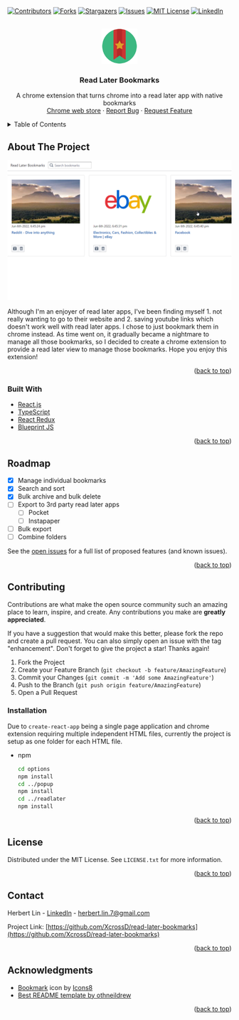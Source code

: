 <div id="top"></div>
<!--
*** Thanks for checking out the Best-README-Template. If you have a suggestion
*** that would make this better, please fork the repo and create a pull request
*** or simply open an issue with the tag "enhancement".
*** Don't forget to give the project a star!
*** Thanks again! Now go create something AMAZING! :D
-->



<!-- PROJECT SHIELDS -->
<!--
*** I'm using markdown "reference style" links for readability.
*** Reference links are enclosed in brackets [ ] instead of parentheses ( ).
*** See the bottom of this document for the declaration of the reference variables
*** for contributors-url, forks-url, etc. This is an optional, concise syntax you may use.
*** https://www.markdownguide.org/basic-syntax/#reference-style-links
-->
[![Contributors][contributors-shield]][contributors-url]
[![Forks][forks-shield]][forks-url]
[![Stargazers][stars-shield]][stars-url]
[![Issues][issues-shield]][issues-url]
[![MIT License][license-shield]][license-url]
[![LinkedIn][linkedin-shield]][linkedin-url]


<!-- PROJECT LOGO -->
<br />
<div align="center">
  <a href="https://github.com/othneildrew/Best-README-Template">
    <img src="images/logo.png" alt="Logo" width="80" height="80">
  </a>

  <h3 align="center">Read Later Bookmarks</h3>

  <p align="center">
    A chrome extension that turns chrome into a read later app with native bookmarks
    <!-- <br />
    <a href="https://github.com/othneildrew/Best-README-Template"><strong>Explore the docs »</strong></a>
    <br /> -->
    <br />
    <a href="https://chrome.google.com/webstore/detail/read-later-bookmarks/idbfabodbjebjbhimhgfonhhbjlilffb">Chrome web store</a>
    ·
    <a href="https://github.com/othneildrew/Best-README-Template/issues">Report Bug</a>
    ·
    <a href="https://github.com/othneildrew/Best-README-Template/issues">Request Feature</a>
  </p>
</div>



<!-- TABLE OF CONTENTS -->
<details>
  <summary>Table of Contents</summary>
  <ol>
    <li>
      <a href="#about-the-project">About The Project</a>
      <ul>
        <li><a href="#built-with">Built With</a></li>
      </ul>
    </li>
    <!-- <li>
      <a href="#getting-started">Getting Started</a>
      <ul>
        <li><a href="#prerequisites">Prerequisites</a></li>
        <li><a href="#installation">Installation</a></li>
      </ul>
    </li> -->
    <!-- <li><a href="#usage">Usage</a></li> -->
    <li><a href="#roadmap">Roadmap</a></li>
    <li><a href="#contributing">Contributing</a></li>
    <li><a href="#license">License</a></li>
    <li><a href="#contact">Contact</a></li>
    <li><a href="#acknowledgments">Acknowledgments</a></li>
  </ol>
</details>



<!-- ABOUT THE PROJECT -->
## About The Project

![Read Later Bookmarks Screen Shot][product-screenshot]

Although I'm an enjoyer of read later apps, I've been finding myself 1. not really wanting to go to their website and 2. saving youtube links which doesn't work well with read later apps. I chose to just bookmark them in chrome instead. As time went on, it gradually became a nightmare to manage all those bookmarks, so I decided to create a chrome extension to provide a read later view to manage those bookmarks.
Hope you enjoy this extension!

<p align="right">(<a href="#top">back to top</a>)</p>



### Built With

* [React.js](https://reactjs.org/)
* [TypeScript](https://www.typescriptlang.org/)
* [React Redux](https://react-redux.js.org/)
* [Blueprint JS](https://blueprintjs.com/)

<p align="right">(<a href="#top">back to top</a>)</p>



<!-- GETTING STARTED -->
<!-- ## Getting Started

This is an example of how you may give instructions on setting up your project locally.
To get a local copy up and running follow these simple example steps.

### Prerequisites

This is an example of how to list things you need to use the software and how to install them.
* npm
  ```sh
  npm install npm@latest -g
  ```

### Installation

_Below is an example of how you can instruct your audience on installing and setting up your app. This template doesn't rely on any external dependencies or services._

1. Get a free API Key at [https://example.com](https://example.com)
2. Clone the repo
   ```sh
   git clone https://github.com/your_username_/Project-Name.git
   ```
3. Install NPM packages
   ```sh
   npm install
   ```
4. Enter your API in `config.js`
   ```js
   const API_KEY = 'ENTER YOUR API';
   ```

<p align="right">(<a href="#top">back to top</a>)</p> -->



<!-- USAGE EXAMPLES -->
<!-- ## Usage

Use this space to show useful examples of how a project can be used. Additional screenshots, code examples and demos work well in this space. You may also link to more resources.

_For more examples, please refer to the [Documentation](https://example.com)_

<p align="right">(<a href="#top">back to top</a>)</p> -->



<!-- ROADMAP -->
## Roadmap

- [x] Manage individual bookmarks
- [x] Search and sort
- [x] Bulk archive and bulk delete
- [ ] Export to 3rd party read later apps
    - [ ] Pocket
    - [ ] Instapaper
- [ ] Bulk export
- [ ] Combine folders

See the [open issues](https://github.com/othneildrew/Best-README-Template/issues) for a full list of proposed features (and known issues).

<p align="right">(<a href="#top">back to top</a>)</p>



<!-- CONTRIBUTING -->
## Contributing

Contributions are what make the open source community such an amazing place to learn, inspire, and create. Any contributions you make are **greatly appreciated**.

If you have a suggestion that would make this better, please fork the repo and create a pull request. You can also simply open an issue with the tag "enhancement".
Don't forget to give the project a star! Thanks again!

1. Fork the Project
2. Create your Feature Branch (`git checkout -b feature/AmazingFeature`)
3. Commit your Changes (`git commit -m 'Add some AmazingFeature'`)
4. Push to the Branch (`git push origin feature/AmazingFeature`)
5. Open a Pull Request

### Installation

Due to `create-react-app` being a single page application and chrome extension requiring multiple independent HTML files, currently the project is setup as one folder for each HTML file.

* npm
  ```sh
  cd options
  npm install
  cd ../popup
  npm install
  cd ../readlater
  npm install
  ```

<p align="right">(<a href="#top">back to top</a>)</p>



<!-- LICENSE -->
## License

Distributed under the MIT License. See `LICENSE.txt` for more information.

<p align="right">(<a href="#top">back to top</a>)</p>



<!-- CONTACT -->
## Contact

Herbert Lin - [LinkedIn](https://www.linkedin.com/in/herbert-lin-28240446/) - herbert.lin.7@gmail.com

Project Link: [https://github.com/XcrossD/read-later-bookmarks](https://github.com/XcrossD/read-later-bookmarks)

<p align="right">(<a href="#top">back to top</a>)</p>



<!-- ACKNOWLEDGMENTS -->
## Acknowledgments

* <a target="_blank" href="https://icons8.com/icon/80310/bookmark">Bookmark</a> icon by <a target="_blank" href="https://icons8.com">Icons8</a>
* [Best README template by othneildrew](https://github.com/othneildrew/Best-README-Template)

<p align="right">(<a href="#top">back to top</a>)</p>



<!-- MARKDOWN LINKS & IMAGES -->
<!-- https://www.markdownguide.org/basic-syntax/#reference-style-links -->
[contributors-shield]: https://img.shields.io/github/contributors/XcrossD/read-later-bookmarks.svg?style=for-the-badge
[contributors-url]: https://github.com/XcrossD/read-later-bookmarks/graphs/contributors
[forks-shield]: https://img.shields.io/github/forks/XcrossD/read-later-bookmarks.svg?style=for-the-badge
[forks-url]: https://github.com/XcrossD/read-later-bookmarks/network/members
[stars-shield]: https://img.shields.io/github/stars/XcrossD/read-later-bookmarks.svg?style=for-the-badge
[stars-url]: https://github.com/XcrossD/read-later-bookmarks/stargazers
[issues-shield]: https://img.shields.io/github/issues/XcrossD/read-later-bookmarks.svg?style=for-the-badge
[issues-url]: https://github.com/XcrossD/read-later-bookmarks/issues
[license-shield]: https://img.shields.io/github/license/XcrossD/read-later-bookmarks.svg?style=for-the-badge
[license-url]: https://github.com/XcrossD/read-later-bookmarks/blob/master/LICENSE.txt
[linkedin-shield]: https://img.shields.io/badge/-LinkedIn-black.svg?style=for-the-badge&logo=linkedin&colorB=555
[linkedin-url]: https://www.linkedin.com/in/herbert-lin-28240446/
[product-screenshot]: images/screenshot.png
